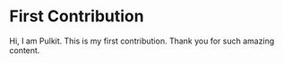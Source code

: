 # First Contribution
Hi, I am Pulkit. This is my first contribution. Thank you for such amazing content.

